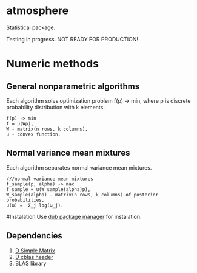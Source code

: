 atmosphere
=============
Statistical package.

Testing in progress. NOT READY FOR PRODUCTION!

# Numeric methods

## General nonparametric algorithms

Each algorithm solvs optimization problem f(p) -> min, 
where p is discrete probability distribution with k elements.

```
f(p) -> min
f = u(Wp),
W - matrix(n rows, k columns),
u - convex function.
```

## Normal variance mean mixtures
Each algorithm separates normal variance mean mixtures.
```
///normal variance mean mixtures
f_sample(p, alpha) -> max
f_sample = u(W_sample(alpha)p),
W_sample(alpha) - matrix(n rows, k columns) of posterior probabilities,
u(ω) =  Σ_j log(ω_j).
```

#Instalation
Use [dub package manager](https://github.com/D-Programming-Language/dub) for instalation.
## Dependencies
1. [D Simple Matrix](https://github.com/9il/simple_matrix)
2. [D cblas header](https://github.com/9il/cblas)
3. BLAS library
